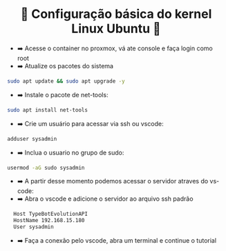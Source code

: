 <h1 align="center">🚀 Configuração básica do kernel Linux Ubuntu 🚀</h1> 


- ➡️ Acesse o container no proxmox, vá ate console e faça login como root
- ➡️ Atualize os pacotes do sistema

```bash
sudo apt update && sudo apt upgrade -y
```

- ➡️ Instale o pacote de net-tools:

```bash
sudo apt install net-tools
```

- ➡️ Crie um usuário para acessar via ssh ou vscode:

```bash
adduser sysadmin
```

- ➡️ Inclua o usuario no grupo de sudo:

```bash
usermod -aG sudo sysadmin
```

- ➡️ A partir desse momento podemos acessar o servidor atraves do vs-code:
- ➡️ Abra o vscode e adicione o servidor ao arquivo ssh padrão

```bash
  Host TypeBotEvolutionAPI
  HostName 192.168.15.180
  User sysadmin
```
- ➡️ Faça a conexão pelo vscode, abra um terminal e continue o tutorial

